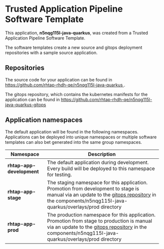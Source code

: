 # Trusted Application Pipeline Software Template

This application, **n5nqg115l-java-quarkus**, was created from a Trusted Application Pipeline Software Template.

The software templates create a new source and gitops deployment repositories with a sample source application. 

## Repositories

The source code for your application can be found in [https://github.com/rhtap-rhdh-qe/n5nqg115l-java-quarkus ](https://github.com/rhtap-rhdh-qe/n5nqg115l-java-quarkus ).
 
The gitops repository, which contains the kubernetes manifests for the application can be found in 
[https://github.com/rhtap-rhdh-qe/n5nqg115l-java-quarkus-gitops ](https://github.com/rhtap-rhdh-qe/n5nqg115l-java-quarkus-gitops ) 

## Application namespaces 

The default application will be found in the following namespaces. Applications can be deployed into unique namespaces or multiple software templates can also bet generated into the same group namespaces.  

|  Namespace   |  Description   |  
| -------- | -------- |   
| **rhtap-app-development** | The default application during development. Every build will be deployed to this namespace for testing. | 
| **rhtap-app-stage** | The staging namespace for this application. Promotion from development to stage is manual via an update to the [gitops repository](https://github.com/rhtap-rhdh-qe/n5nqg115l-java-quarkus-gitops ) in the components/n5nqg115l-java-quarkus/overlays/prod directory |  
| **rhtap-app-prod** | The production namespace for this application. Promotion from stage to production is manual via an update to the [gitops repository](https://github.com/rhtap-rhdh-qe/n5nqg115l-java-quarkus-gitops ) in the components/n5nqg115l-java-quarkus/overlays/prod directory | 